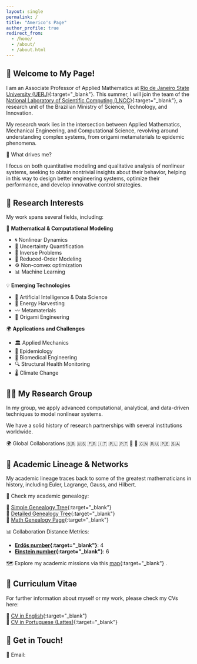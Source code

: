 ```yaml
---
layout: single
permalink: /
title: "Americo's Page"
author_profile: true
redirect_from: 
  - /home/
  - /about/
  - /about.html
---
```



## 👋 Welcome to My Page!

I am an Associate Professor of Applied Mathematics at [Rio de Janeiro State University (UERJ)](https://www.uerj.br){:target="_blank"}. This summer, I will join the team of the [National Laboratory of Scientific Computing (LNCC)](https://www.lncc.br){:target="_blank"}, a research unit of the Brazilian Ministry of Science, Technology, and Innovation.

My research work lies in the intersection between Applied Mathematics, Mechanical Engineering, and Computational Science, revolving around understanding complex systems, from origami metamaterials to epidemic phenomena.

📌 What drives me?

I focus on both quantitative modeling and qualitative analysis of nonlinear systems, seeking to obtain nontrivial insights about their behavior, helping in this way to design better engineering systems, optimize their performance, and develop innovative control strategies.


## 🔬 Research Interests
My work spans several fields, including:

📢 **Mathematical & Computational Modeling**
- 🌀 Nonlinear Dynamics
- 🎲 Uncertainty Quantification
- 🔄 Inverse Problems
- 🎯 Reduced-Order Modeling
- ⚙️ Non-convex optimization
- 📊 Machine Learning

💡 **Emerging Technologies**
- 🤖 Artificial Intelligence & Data Science
- 🔋 Energy Harvesting
- 〰️ Metamaterials
- 🦢 Origami Engineering

🌍 **Applications and Challenges**
- 🏛️ Applied Mechanics
- 🦠 Epidemiology
- 🏥 Biomedical Engineering
- 🔍 Structural Health Monitoring
- 🌡️ Climate Change

## 🧑‍🔬 My Research Group

In my group, we apply advanced computational, analytical, and data-driven techniques to model nonlinear systems.

We have a solid history of research partnerships with several institutions worldwide.

🌍 Global Collaborations 🇧🇷 🇺🇸 🇫🇷 🇮🇹 🇵🇱 🇵🇹 🏴󠁧󠁢󠁥󠁮󠁧󠁿 🏴󠁧󠁢󠁳󠁣󠁴󠁿 🇨🇳 🇷🇺 🇵🇪 🇸🇦


## 📜 Academic Lineage & Networks

My academic lineage traces back to some of the greatest mathematicians in history, including Euler, Lagrange, Gauss, and Hilbert.

🔗 Check my academic genealogy:

📌 [Simple Genealogy Tree](MathGenDSc_short.png){:target="_blank"} <br> 
📌 [Detailed Genealogy Tree](MathGenDSc_long.pdf){:target="_blank"} <br> 
📌 [Math Genealogy Page](https://www.mathgenealogy.org/id.php?id=190869){:target="_blank"}

📊 Collaboration Distance Metrics:
- **[Erdös number](http://en.wikipedia.org/wiki/Erd%C5%91s_number){:target="_blank"}**: 4  
- **[Einstein number](https://en.wikipedia.org/wiki/Albert_Einstein){:target="_blank"}**: 6  

🗺️ Explore my academic missions via this [map](https://www.google.com/maps/d/u/0/edit?mid=1FNzydcMk6KBmC95wmewKa-9ovvz8WjUx&usp=sharing){:target="_blank"} . 


## 📄 Curriculum Vitae
For further information about myself or my work, please check my CVs here:

📝 [CV in English](https://drive.google.com/file/d/1ygEfRCeiwdAXOe2f2re023aFvwbyHuUE/view?usp=sharing){:target="_blank"} <br> 
📝 [CV in Portuguese (Lattes)](http://lattes.cnpq.br/5659403706694491){:target="_blank"}  


## 🚀 Get in Touch!
📧 Email: <span id="email"></span>
<script>
  document.getElementById("email").innerHTML = 
    '<a href="mailto:' + 'americo' + '.' + 'cunha' + '@' + 'uerj' + '.' + 'br">' + 'americo' + '.' + 'cunha' + '@' + 'uerj' + '.' + 'br' + '</a>';
</script>

